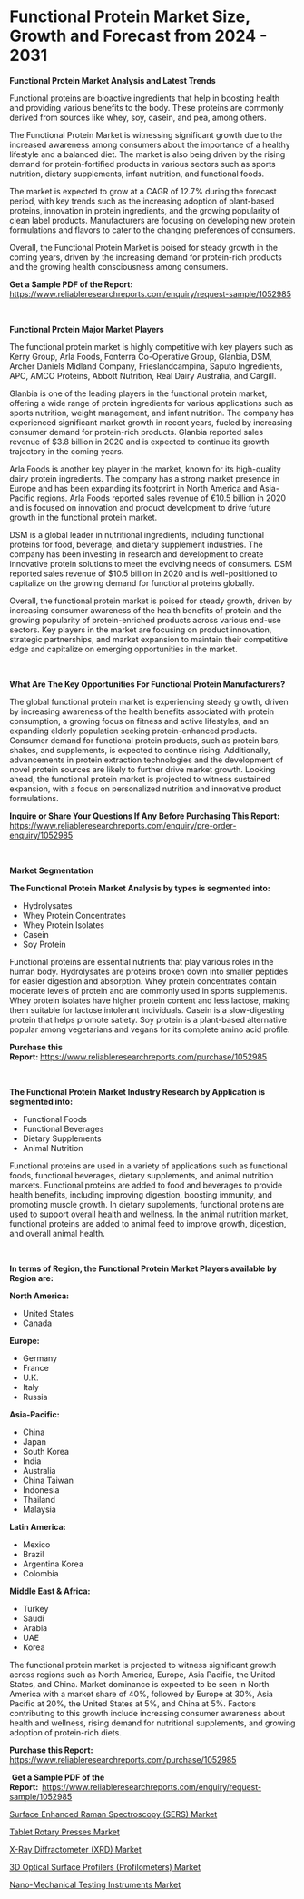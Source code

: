 <p><h1>Functional Protein Market Size, Growth and Forecast from 2024 - 2031</h1></p><p><strong>Functional Protein Market Analysis and Latest Trends</strong></p>
<p><p>Functional proteins are bioactive ingredients that help in boosting health and providing various benefits to the body. These proteins are commonly derived from sources like whey, soy, casein, and pea, among others.</p><p>The Functional Protein Market is witnessing significant growth due to the increased awareness among consumers about the importance of a healthy lifestyle and a balanced diet. The market is also being driven by the rising demand for protein-fortified products in various sectors such as sports nutrition, dietary supplements, infant nutrition, and functional foods.</p><p>The market is expected to grow at a CAGR of 12.7% during the forecast period, with key trends such as the increasing adoption of plant-based proteins, innovation in protein ingredients, and the growing popularity of clean label products. Manufacturers are focusing on developing new protein formulations and flavors to cater to the changing preferences of consumers.</p><p>Overall, the Functional Protein Market is poised for steady growth in the coming years, driven by the increasing demand for protein-rich products and the growing health consciousness among consumers.</p></p>
<p><strong>Get a Sample PDF of the Report:&nbsp;</strong> <a href="https://www.reliableresearchreports.com/enquiry/request-sample/1052985">https://www.reliableresearchreports.com/enquiry/request-sample/1052985</a></p>
<p>&nbsp;</p>
<p><strong>Functional Protein Major Market Players</strong></p>
<p><p>The functional protein market is highly competitive with key players such as Kerry Group, Arla Foods, Fonterra Co-Operative Group, Glanbia, DSM, Archer Daniels Midland Company, Frieslandcampina, Saputo Ingredients, APC, AMCO Proteins, Abbott Nutrition, Real Dairy Australia, and Cargill.</p><p>Glanbia is one of the leading players in the functional protein market, offering a wide range of protein ingredients for various applications such as sports nutrition, weight management, and infant nutrition. The company has experienced significant market growth in recent years, fueled by increasing consumer demand for protein-rich products. Glanbia reported sales revenue of $3.8 billion in 2020 and is expected to continue its growth trajectory in the coming years.</p><p>Arla Foods is another key player in the market, known for its high-quality dairy protein ingredients. The company has a strong market presence in Europe and has been expanding its footprint in North America and Asia-Pacific regions. Arla Foods reported sales revenue of €10.5 billion in 2020 and is focused on innovation and product development to drive future growth in the functional protein market.</p><p>DSM is a global leader in nutritional ingredients, including functional proteins for food, beverage, and dietary supplement industries. The company has been investing in research and development to create innovative protein solutions to meet the evolving needs of consumers. DSM reported sales revenue of $10.5 billion in 2020 and is well-positioned to capitalize on the growing demand for functional proteins globally.</p><p>Overall, the functional protein market is poised for steady growth, driven by increasing consumer awareness of the health benefits of protein and the growing popularity of protein-enriched products across various end-use sectors. Key players in the market are focusing on product innovation, strategic partnerships, and market expansion to maintain their competitive edge and capitalize on emerging opportunities in the market.</p></p>
<p>&nbsp;</p>
<p><strong>What Are The Key Opportunities For Functional Protein Manufacturers?</strong></p>
<p><p>The global functional protein market is experiencing steady growth, driven by increasing awareness of the health benefits associated with protein consumption, a growing focus on fitness and active lifestyles, and an expanding elderly population seeking protein-enhanced products. Consumer demand for functional protein products, such as protein bars, shakes, and supplements, is expected to continue rising. Additionally, advancements in protein extraction technologies and the development of novel protein sources are likely to further drive market growth. Looking ahead, the functional protein market is projected to witness sustained expansion, with a focus on personalized nutrition and innovative product formulations.</p></p>
<p><strong>Inquire or Share Your Questions If Any Before Purchasing This Report:</strong> <a href="https://www.reliableresearchreports.com/enquiry/pre-order-enquiry/1052985">https://www.reliableresearchreports.com/enquiry/pre-order-enquiry/1052985</a></p>
<p>&nbsp;</p>
<p><strong>Market Segmentation</strong></p>
<p><strong>The Functional Protein Market Analysis by types is segmented into:</strong></p>
<p><ul><li>Hydrolysates</li><li>Whey Protein Concentrates</li><li>Whey Protein Isolates</li><li>Casein</li><li>Soy Protein</li></ul></p>
<p><p>Functional proteins are essential nutrients that play various roles in the human body. Hydrolysates are proteins broken down into smaller peptides for easier digestion and absorption. Whey protein concentrates contain moderate levels of protein and are commonly used in sports supplements. Whey protein isolates have higher protein content and less lactose, making them suitable for lactose intolerant individuals. Casein is a slow-digesting protein that helps promote satiety. Soy protein is a plant-based alternative popular among vegetarians and vegans for its complete amino acid profile.</p></p>
<p><strong>Purchase this Report:&nbsp;</strong><a href="https://www.reliableresearchreports.com/purchase/1052985">https://www.reliableresearchreports.com/purchase/1052985</a></p>
<p>&nbsp;</p>
<p><strong>The Functional Protein Market Industry Research by Application is segmented into:</strong></p>
<p><ul><li>Functional Foods</li><li>Functional Beverages</li><li>Dietary Supplements</li><li>Animal Nutrition</li></ul></p>
<p><p>Functional proteins are used in a variety of applications such as functional foods, functional beverages, dietary supplements, and animal nutrition markets. Functional proteins are added to food and beverages to provide health benefits, including improving digestion, boosting immunity, and promoting muscle growth. In dietary supplements, functional proteins are used to support overall health and wellness. In the animal nutrition market, functional proteins are added to animal feed to improve growth, digestion, and overall animal health.</p></p>
<p>&nbsp;</p>
<p><strong>In terms of Region, the Functional Protein Market Players available by Region are:</strong></p>
<p>
    <p> <strong> North America: </strong>
        <ul>
            <li>United States</li>
            <li>Canada</li>
        </ul>
        </p> 
    <p> <strong> Europe: </strong>
        <ul>
            <li>Germany</li>
            <li>France</li>
            <li>U.K.</li>
            <li>Italy</li>
            <li>Russia</li>
        </ul>
        </p> 
    <p> <strong> Asia-Pacific: </strong>
        <ul>
            <li>China</li>
            <li>Japan</li>
            <li>South Korea</li>
            <li>India</li>
            <li>Australia</li>
            <li>China Taiwan</li>
            <li>Indonesia</li>
            <li>Thailand</li>
            <li>Malaysia</li>
        </ul>
        </p> 
    <p> <strong> Latin America: </strong>
        <ul>
            <li>Mexico</li>
            <li>Brazil</li>
            <li>Argentina Korea</li>
            <li>Colombia</li>
        </ul>
        </p> 
    <p> <strong> Middle East & Africa: </strong>
        <ul>
            <li>Turkey</li>
            <li>Saudi</li>
            <li>Arabia</li>
            <li>UAE</li>
            <li>Korea</li>
        </ul>
    </p>
    </p>
<p><p>The functional protein market is projected to witness significant growth across regions such as North America, Europe, Asia Pacific, the United States, and China. Market dominance is expected to be seen in North America with a market share of 40%, followed by Europe at 30%, Asia Pacific at 20%, the United States at 5%, and China at 5%. Factors contributing to this growth include increasing consumer awareness about health and wellness, rising demand for nutritional supplements, and growing adoption of protein-rich diets.</p></p>
<p><strong>Purchase this Report: </strong><a href="https://www.reliableresearchreports.com/purchase/1052985">https://www.reliableresearchreports.com/purchase/1052985</a></p>
<p>&nbsp;<strong>Get a Sample PDF of the Report:&nbsp;&nbsp;</strong><a href="https://www.reliableresearchreports.com/enquiry/request-sample/1052985">https://www.reliableresearchreports.com/enquiry/request-sample/1052985</a></p>
<p><strong></strong></p>
<p><p><a href="https://medium.com/@earlernser/surface-enhanced-raman-spectroscopy-sers-market-share-evolution-and-market-growth-trends-2024-6117354ff119">Surface Enhanced Raman Spectroscopy (SERS) Market</a></p><p><a href="https://medium.com/@earlernser/tablet-rotary-presses-market-outlook-industry-overview-and-forecast-2024-to-2031-7fa244b33691">Tablet Rotary Presses Market</a></p><p><a href="https://github.com/danielneavesallisons03mba/Market-Research-Report-List-1/blob/main/x-ray-diffractometer-xrd-market.md">X-Ray Diffractometer (XRD) Market</a></p><p><a href="https://medium.com/@earlernser/3d-optical-surface-profilers-profilometers-market-exploring-market-share-market-trends-and-4b6f0b13a8d2">3D Optical Surface Profilers (Profilometers) Market</a></p><p><a href="https://medium.com/@earlernser/nano-mechanical-testing-instruments-market-insights-into-market-cagr-market-trends-and-growth-0c588db8d31e">Nano-Mechanical Testing Instruments Market</a></p></p>